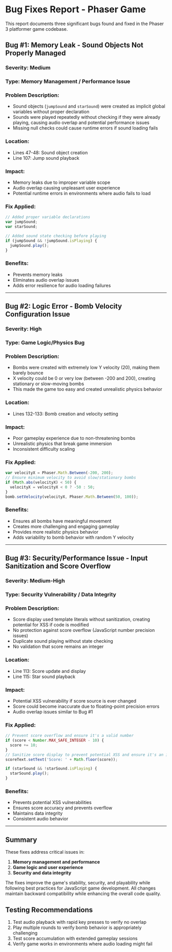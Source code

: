 # Bug Fixes Report - Phaser Game

This report documents three significant bugs found and fixed in the Phaser 3 platformer game codebase.

## Bug #1: Memory Leak - Sound Objects Not Properly Managed

### **Severity**: Medium
### **Type**: Memory Management / Performance Issue

### **Problem Description**:
- Sound objects (`jumpSound` and `starSound`) were created as implicit global variables without proper declaration
- Sounds were played repeatedly without checking if they were already playing, causing audio overlap and potential performance issues
- Missing null checks could cause runtime errors if sound loading fails

### **Location**: 
- Lines 47-48: Sound object creation
- Line 107: Jump sound playback

### **Impact**:
- Memory leaks due to improper variable scope
- Audio overlap causing unpleasant user experience
- Potential runtime errors in environments where audio fails to load

### **Fix Applied**:
```javascript
// Added proper variable declarations
var jumpSound;
var starSound;

// Added sound state checking before playing
if (jumpSound && !jumpSound.isPlaying) {
  jumpSound.play();
}
```

### **Benefits**:
- Prevents memory leaks
- Eliminates audio overlap issues
- Adds error resilience for audio loading failures

---

## Bug #2: Logic Error - Bomb Velocity Configuration Issue

### **Severity**: High
### **Type**: Game Logic/Physics Bug

### **Problem Description**:
- Bombs were created with extremely low Y velocity (20), making them barely bounce
- X velocity could be 0 or very low (between -200 and 200), creating stationary or slow-moving bombs
- This made the game too easy and created unrealistic physics behavior

### **Location**: 
- Lines 132-133: Bomb creation and velocity setting

### **Impact**:
- Poor gameplay experience due to non-threatening bombs
- Unrealistic physics that break game immersion
- Inconsistent difficulty scaling

### **Fix Applied**:
```javascript
var velocityX = Phaser.Math.Between(-200, 200);
// Ensure minimum velocity to avoid slow/stationary bombs
if (Math.abs(velocityX) < 50) {
  velocityX = velocityX < 0 ? -50 : 50;
}
bomb.setVelocity(velocityX, Phaser.Math.Between(50, 100));
```

### **Benefits**:
- Ensures all bombs have meaningful movement
- Creates more challenging and engaging gameplay
- Provides more realistic physics behavior
- Adds variability to bomb behavior with random Y velocity

---

## Bug #3: Security/Performance Issue - Input Sanitization and Score Overflow

### **Severity**: Medium-High
### **Type**: Security Vulnerability / Data Integrity

### **Problem Description**:
- Score display used template literals without sanitization, creating potential for XSS if code is modified
- No protection against score overflow (JavaScript number precision issues)
- Duplicate sound playing without state checking
- No validation that score remains an integer

### **Location**: 
- Line 113: Score update and display
- Line 115: Star sound playback

### **Impact**:
- Potential XSS vulnerability if score source is ever changed
- Score could become inaccurate due to floating-point precision errors
- Audio overlap issues similar to Bug #1

### **Fix Applied**:
```javascript
// Prevent score overflow and ensure it's a valid number
if (score < Number.MAX_SAFE_INTEGER - 10) {
  score += 10;
}
// Sanitize score display to prevent potential XSS and ensure it's an integer
scoreText.setText('Score: ' + Math.floor(score));

if (starSound && !starSound.isPlaying) {
  starSound.play();
}
```

### **Benefits**:
- Prevents potential XSS vulnerabilities
- Ensures score accuracy and prevents overflow
- Maintains data integrity
- Consistent audio behavior

---

## Summary

These fixes address critical issues in:
1. **Memory management and performance**
2. **Game logic and user experience**  
3. **Security and data integrity**

The fixes improve the game's stability, security, and playability while following best practices for JavaScript game development. All changes maintain backward compatibility while enhancing the overall code quality.

## Testing Recommendations

1. Test audio playback with rapid key presses to verify no overlap
2. Play multiple rounds to verify bomb behavior is appropriately challenging
3. Test score accumulation with extended gameplay sessions
4. Verify game works in environments where audio loading might fail